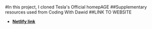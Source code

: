 #In this project, I cloned Tesla's Official homepAGE
##Supplementary resources used from Coding With Dawid
##LINK TO WEBSITE
- **[Netlify link](https://teslamhomepageclone.netlify.app/)**
